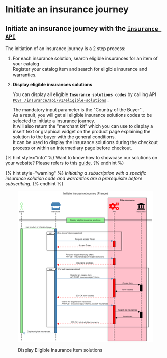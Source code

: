 # Initiate an insurance journey

## Initiate an insurance journey with the [`insurance API`](../../api-reference/insurance-api/v-1.2-insurance-api.md)&#x20;

The initiation of an insurance journey is a 2 step process:

1. For each insurance solution, search eligible insurances for an item of your catalog\
   Register your catalog item and search for eligible insurance and warranties.&#x20;
2.  **Display eligible insurances solutions**

    You can display all eligible **`Insurance solutions codes`** by calling API [`POST /insurance/api/v1/eligible-solutions`](../../api-reference/insurance-api/v-1.2-insurance-api.md#eligible-solutions) .&#x20;

    The mandatory input parameter is the  "Country of the Buyer" . \
    As a result, you will get all eligible insurance solutions codes to be selected to initiate a insurance journey.\
    It will also return the "merchant kit" which you can use to display a insert text or graphical widget on the product page explaining the solution to the buyer with the general conditions.\
    It can be used to display the insurance solutions during the checkout process or within an intermediary page before checkout.



{% hint style="info" %}
Want to know how to showcase our solutions on your website? Please refers to this [guide](../showcasing-solutions.md).
{% endhint %}

{% hint style="warning" %}
_Initiating a subscription with a specific insurance solution code and warranties are a prerequisite before subscribing._ &#x20;
{% endhint %}

<figure><img src="../../.gitbook/assets/Initiate Insurance journey (France).png" alt=""><figcaption><p>Display Eligible Insurance Item solutions</p></figcaption></figure>

